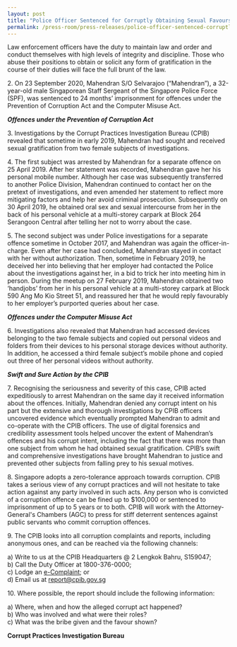 ```yaml
---
layout: post
title: "Police Officer Sentenced for Corruptly Obtaining Sexual Favours from Female Subjects"
permalink: /press-room/press-releases/police-officer-sentenced-corruptly-obtaining-sexual-favours-female/
---
```

Law enforcement officers have the duty to maintain law and order and conduct themselves with high levels of integrity and discipline. Those who abuse their positions to obtain or solicit any form of gratification in the course of their duties will face the full brunt of the law.

2\.    On 23 September 2020, Mahendran S/O Selvarajoo (“Mahendran”), a 32-year-old male Singaporean Staff Sergeant of the Singapore Police Force (SPF), was sentenced to 24 months’ imprisonment for offences under the Prevention of Corruption Act and the Computer Misuse Act.

***Offences under the Prevention of Corruption Act***

3\.    Investigations by the Corrupt Practices Investigation Bureau (CPIB) revealed that sometime in early 2019, Mahendran had sought and received sexual gratification from two female subjects of investigations.

4\.    The first subject was arrested by Mahendran for a separate offence on 25 April 2019. After her statement was recorded, Mahendran gave her his personal mobile number. Although her case was subsequently transferred to another Police Division, Mahendran continued to contact her on the pretext of investigations, and even amended her statement to reflect more mitigating factors and help her avoid criminal prosecution. Subsequently on 30 April 2019, he obtained oral sex and sexual intercourse from her in the back of his personal vehicle at a multi-storey carpark at Block 264 Serangoon Central after telling her not to worry about the case.

5\.    The second subject was under Police investigations for a separate offence sometime in October 2017, and Mahendran was again the officer-in-charge. Even after her case had concluded, Mahendran stayed in contact with her without authorization. Then, sometime in February 2019, he deceived her into believing that her employer had contacted the Police about the investigations against her, in a bid to trick her into meeting him in person. During the meetup on 27 February 2019, Mahendran obtained two ‘handjobs’ from her in his personal vehicle at a multi-storey carpark at Block 590 Ang Mo Kio Street 51, and reassured her that he would reply favourably to her employer’s purported queries about her case.

***Offences under the Computer Misuse Act***

6\.    Investigations also revealed that Mahendran had accessed devices belonging to the two female subjects and copied out personal videos and folders from their devices to his personal storage devices without authority. In addition, he accessed a third female subject’s mobile phone and copied out three of her personal videos without authority.

***Swift and Sure Action by the CPIB***

7\.    Recognising the seriousness and severity of this case, CPIB acted expeditiously to arrest Mahendran on the same day it received information about the offences. Initially, Mahendran denied any corrupt intent on his part but the extensive and thorough investigations by CPIB officers uncovered evidence which eventually prompted Mahendran to admit and co-operate with the CPIB officers. The use of digital forensics and credibility assessment tools helped uncover the extent of Mahendran’s offences and his corrupt intent, including the fact that there was more than one subject from whom he had obtained sexual gratification. CPIB’s swift and comprehensive investigations have brought Mahendran to justice and prevented other subjects from falling prey to his sexual motives.

8\.    Singapore adopts a zero-tolerance approach towards corruption. CPIB takes a serious view of any corrupt practices and will not hesitate to take action against any party involved in such acts. Any person who is convicted of a corruption offence can be fined up to $100,000 or sentenced to imprisonment of up to 5 years or to both. CPIB will work with the Attorney-General's Chambers (AGC) to press for stiff deterrent sentences against public servants who commit corruption offences.

9\.         The CPIB looks into all corruption complaints and reports, including anonymous ones, and can be reached via the following channels:

a) Write to us at the CPIB Headquarters @ 2 Lengkok Bahru, S159047;<br />
b) Call the Duty Officer at 1800-376-0000;<br />
c) Lodge an [e-Complaint](/e-services/e-complaint-for-corrupt-conduct); or<br>
d) Email us at <a class="spamspan" href="mailto:report@cpib.gov.sg">report@cpib.gov.sg</a>

10\.        Where possible, the report should include the following information:

a) Where, when and how the alleged corrupt act happened?<br />
b) Who was involved and what were their roles?<br />
c) What was the bribe given and the favour shown?

**Corrupt Practices Investigation Bureau**
